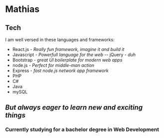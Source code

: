 # Mathias

## Tech

I am well versed in these languages and frameworks:

- React.js - *Really fun framework, imagine it and build it*
- Javascript - *Powerfull language for the web*
-- jQuery - *duh*
- Bootstrap - *great UI boilerplate for modern web apps*
- node.js - *Perfect for middle-man action*
- Express - *fast node.js network app framework*
- PHP
- C#
- Java
- mySQL


## _But always eager to learn new and exciting things_

### Currently studying for a bachelor degree in Web Development

<!--
**MattyxD22/MattyxD22** is a ✨ _special_ ✨ repository because its `README.md` (this file) appears on your GitHub profile.

Here are some ideas to get you started:

- 🔭 I’m currently working on ...
- 🌱 I’m currently learning ...
- 👯 I’m looking to collaborate on ...
- 🤔 I’m looking for help with ...
- 💬 Ask me about ...
- 📫 How to reach me: ...
- 😄 Pronouns: ...
- ⚡ Fun fact: ...
-->

